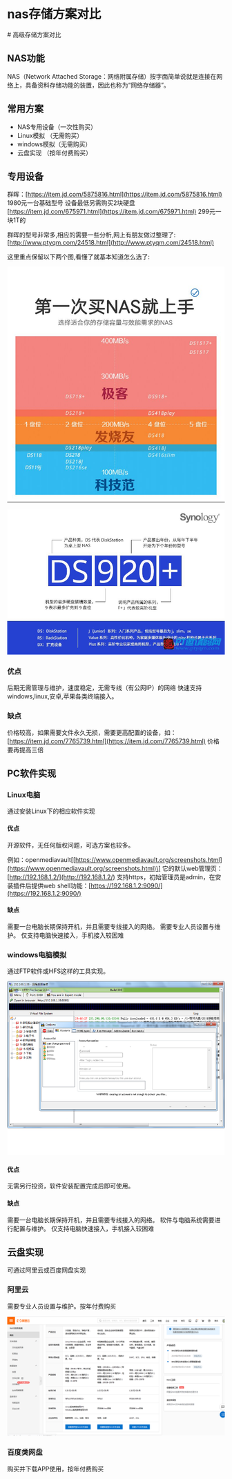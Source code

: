 # nas存储方案对比

\# 高级存储方案对比

## NAS功能

NAS（Network Attached Storage：网络附属存储）按字面简单说就是连接在网络上，具备资料存储功能的装置，因此也称为“网络存储器”。

## 常用方案

* NAS专用设备（一次性购买）
* Linux模拟 （无需购买）
* windows模拟（无需购买）
* 云盘实现 （按年付费购买）

## 专用设备

群晖：[https://item.jd.com/5875816.html](https://item.jd.com/5875816.html) 1980元一台基础型号 设备最低另需购买2块硬盘 [https://item.jd.com/675971.html](https://item.jd.com/675971.html) 299元一块1T的

群晖的型号非常多,相应的需要一些分析,网上有朋友做过整理了:[http://www.ptyqm.com/24518.html](http://www.ptyqm.com/24518.html)

这里重点保留以下两个图,看懂了就基本知道怎么选了:

![&#x7B80;&#x5355;&#x7684;&#x7FA4;&#x6656;&#x6027;&#x80FD;&#x9009;&#x62E9;&#x56FE;](../.gitbook/assets/ds-1step.jpg)

![&#x6807;&#x51C6;&#x7684;&#x7FA4;&#x6656;&#x578B;&#x53F7;&#x547D;&#x540D;&#x89C4;&#x5219;](../.gitbook/assets/ds-name-ruler.jpg)

### 优点

后期无需管理与维护，速度稳定，无需专线（有公网IP）的网络 快速支持windows,linux,安卓,苹果各类终端接入。

### 缺点

价格较高，如果需要文件永久无损，需要更高配置的设备，如：[https://item.jd.com/7765739.html](https://item.jd.com/7765739.html) 价格要再提高三倍

## PC软件实现

### Linux电脑

通过安装Linux下的相应软件实现

#### 优点

开源软件，无任何版权问题，可选方案也较多。

例如：openmediavault\[[https://www.openmediavault.org/screenshots.html](https://www.openmediavault.org/screenshots.html)\] 它的默认web管理页：[http://192.168.1.2/](http://192.168.1.2/) 支持https，初始管理员是admin，在安装插件后提供web shell功能：[https://192.168.1.2:9090/](https://192.168.1.2:9090/)

#### 缺点

需要一台电脑长期保持开机，并且需要专线接入的网络。 需要专业人员设置与维护。 仅支持电脑快速接入，手机接入较困难

### windows电脑模拟

通过FTP软件或HFS这样的工具实现。

![&#x8F6F;&#x4EF6;&#x914D;&#x7F6E;&#x622A;&#x56FE;](../.gitbook/assets/hfs.png)

#### 优点

无需另行投资，软件安装配置完成后即可使用。

#### 缺点

需要一台电脑长期保持开机，并且需要专线接入的网络。 软件与电脑系统需要进行配置与维护。 仅支持电脑快速接入，手机接入较困难

## 云盘实现

可通过阿里云或百度网盘实现

### 阿里云

需要专业人员设置与维护。按年付费购买

![&#x963F;&#x91CC;&#x4E91;nas&#x8D2D;&#x4E70;&#x56FE;](../.gitbook/assets/ali_nas.png)

### 百度类网盘

购买并下载APP使用，按年付费购买

